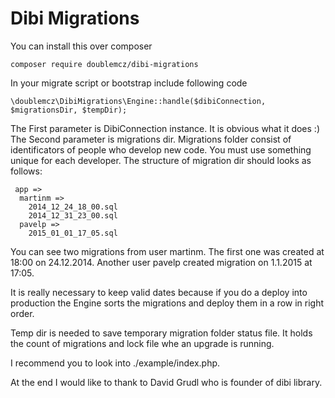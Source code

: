 # Dibi Migrations
You can install this over composer

```
composer require doublemcz/dibi-migrations
```

In your migrate script or bootstrap include following code
```
\doublemcz\DibiMigrations\Engine::handle($dibiConnection, $migrationsDir, $tempDir);
```

The First parameter is DibiConnection instance. It is obvious what it does :)
The Second parameter is migrations dir. Migrations folder consist of identificators of people who develop new code. You must use something unique for each developer.
The structure of migration dir should looks as follows:
```
 app =>
  martinm =>
    2014_12_24_18_00.sql
    2014_12_31_23_00.sql
  pavelp =>
    2015_01_01_17_05.sql
```

You can see two migrations from user martinm. The first one was created at 18:00 on 24.12.2014. Another user pavelp created migration on 1.1.2015 at 17:05.

It is really necessary to keep valid dates because if you do a deploy into production the Engine sorts the migrations and deploy them in a row in right order.

Temp dir is needed to save temporary migration folder status file. It holds the count of migrations and lock file whe an upgrade is running.

I recommend you to look into ./example/index.php.

At the end I would like to thank to David Grudl who is founder of dibi library.
